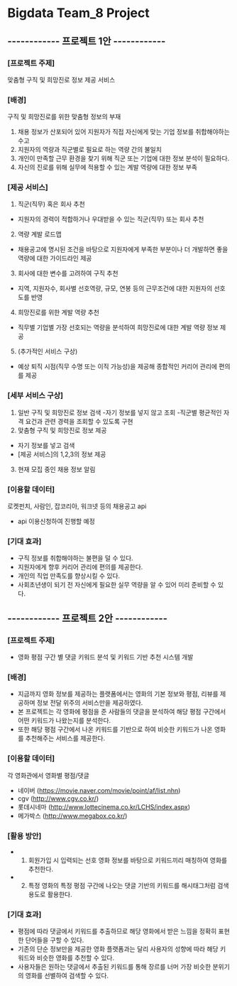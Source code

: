 # Bigdata Team_8 Project


## ------------ 프로젝트 1안 ------------


### [프로젝트 주제]

맞춤형 구직 및 희망진로 정보 제공 서비스

### [배경]

구직 및 희망진로를 위한 맞춤형 정보의 부재

1. 채용 정보가 산포되어 있어 지원자가 직접 자신에게 맞는 기업 정보를 취합해야하는 수고
2. 지원자의 역량과 직군별로 필요로 하는 역량 간의 불일치
3. 개인이 만족할 근무 환경을 찾기 위해 직군 또는 기업에 대한 정보 분석이 필요하다.
4. 자신의 진로를 위해 실무에 적용할 수 있는 계발 역량에 대한 정보 부족    

### [제공 서비스]

1. 직군(직무) 혹은 회사 추천
- 지원자의 경력이 적합하거나 우대받을 수 있는 직군(직무) 또는 회사 추천

2. 역량 계발 로드맵
- 채용공고에 명시된 조건을 바탕으로 지원자에게 부족한 부분이나 더 개발하면 좋을 역량에 대한 가이드라인 제공

3. 회사에 대한 변수를 고려하여 구직 추천
- 지역, 지원자수, 회사별 선호역량, 규모, 연봉 등의 근무조건에 대한 지원자의 선호도를 반영

4. 희망진로를 위한 계발 역량 추천
-  직무별 기업별 가장 선호되는 역량을 분석하여 희망진로에 대한 계발 역량 정보 제공  

5. (추가적인 서비스 구상)
- 예상 퇴직 시점(직무 수명 또는 이직 가능성)을 제공해 종합적인 커리어 관리에 편의를 제공

### [세부 서비스 구상]

1. 일반 구직 및 희망진로 정보 검색
-자기 정보를 넣지 않고 조회
-직군별 평균적인 자격 요건과 관련 경력을 조회할 수 있도록 구현
2. 맞춤형 구직 및 희망진로 정보 제공
- 자기 정보를 넣고 검색
- [제공 서비스]의 1,2,3의 정보 제공
3. 현재 모집 중인 채용 정보 알림

### [이용할 데이터]

로켓펀치, 사람인, 잡코리아, 워크넷 등의 채용공고 api
- api 이용신청하여 진행할 예정

### [기대 효과]

- 구직 정보를 취합해야하는 불편을 덜 수 있다.
- 지원자에게 향후 커리어 관리에 편의를 제공한다.
- 개인의 직업 만족도를 향상시킬 수 있다.
- 사회초년생이 되기 전 자신에게 필요한 실무 역량을 알 수 있어 미리 준비할 수 있다.



## ------------ 프로젝트 2안 ------------


### [프로젝트 주제]

- 영화 평점 구간 별 댓글 키워드 분석 및 키워드 기반 추천 시스템 개발

### [배경]

- 지금까지 영화 정보를 제공하는 플랫폼에서는 영화의 기본 정보와 평점, 리뷰를 제공하며 정보 전달 위주의 서비스만을 제공하였다.
- 본 프로젝트는 각 영화에 평점을 준 사람들의 댓글을 분석하여 해당 평점 구간에서 어떤 키워드가 나왔는지를 분석한다.
- 또한 해당 평점 구간에서 나온 키워드를 기반으로 하여 비슷한 키워드가 나온 영화를 추천해주는 서비스를 제공한다.

### [이용할 데이터]

각 영화관에서 영화별 평점/댓글
- 네이버 (https://movie.naver.com/movie/point/af/list.nhn)
- cgv (http://www.cgv.co.kr/)
- 롯데시네마 (http://www.lottecinema.co.kr/LCHS/index.aspx)
- 메가박스 (http://www.megabox.co.kr/)

### [활용 방안]

- 1) 회원가입 시 입력되는 선호 영화 정보를 바탕으로 키워드끼리 매칭하여 영화를 추천한다.
- 2) 특정 영화의 특정 평점 구간에 나오는 댓글 기반의 키워드를 해시태그처럼 검색 용도로 활용한다.

### [기대 효과]

- 평점에 따라 댓글에서 키워드를 추출하므로 해당 영화에서 받은 느낌을 정확히 표현한 단어들을 구할 수 있다.
- 기존의 단순 정보만을 제공한 영화 플랫폼과는 달리 사용자의 성향에 따라 해당 키워드와 비슷한 영화를 추천할 수 있다.
- 사용자들은 원하는 댓글에서 추출된 키워드를 통해 장르를 너머 가장 비슷한 분위기의 영화를 선별하여 검색할 수 있다.

